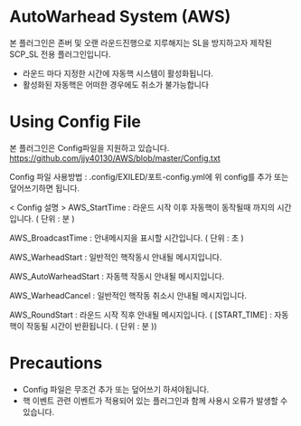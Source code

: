 # AutoWarhead System (AWS)
본 플러그인은 존버 및 오랜 라운드진행으로 지루해지는 SL을 방지하고자 제작된 SCP_SL 전용 플러그인입니다.

 - 라운드 마다 지정한 시간에 자동핵 시스템이 활성화됩니다.
 - 활성화된 자동핵은 어떠한 경우에도 취소가 불가능합니다

# Using Config File
본 플러그인은 Config파일을 지원하고 있습니다.
https://github.com/jjy40130/AWS/blob/master/Config.txt

Config 파일 사용방법 : .config/EXILED/포트-config.yml에 위 config를 추가 또는 덮어쓰기하면 됩니다.

< Config 설명 >
AWS_StartTime : 라운드 시작 이후 자동핵이 동작될때 까지의 시간입니다. ( 단위 : 분 )

AWS_BroadcastTime : 안내메시지을 표시할 시간입니다. ( 단위 : 초 )

AWS_WarheadStart : 일반적인 핵작동시 안내될 메시지입니다.

AWS_AutoWarheadStart : 자동핵 작동시 안내될 메시지입니다.

AWS_WarheadCancel : 일반적인 핵작동 취소시 안내될 메시지입니다.

AWS_RoundStart : 라운드 시작 직후 안내될 메시지입니다. ( [START_TIME] : 자동핵이 작동될 시간이 반환됩니다. ( 단위 : 분 ))

# Precautions

 - Config 파일은 무조건 추가 또는 덮어쓰기 하셔야됩니다.
 - 핵 이벤트 관련 이벤트가 적용되어 있는 플러그인과 함께 사용시 오류가 발생할 수 있습니다.
